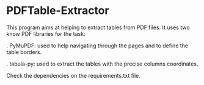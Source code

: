 # PDFTable-Extractor

This program aims at helping to extract tables from PDF files. It uses two know PDF libraries for the task:

. PyMuPDF: used to help navigating through the pages and to define the table borders.

. tabula-py: used to extract the tables with the precise columns coordinates.

Check the dependencies on the requirements.txt file.
